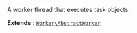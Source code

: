 A worker thread that executes task objects.

**Extends**
:   [`Worker\AbstractWorker`](Worker.AbstractWorker.md)
